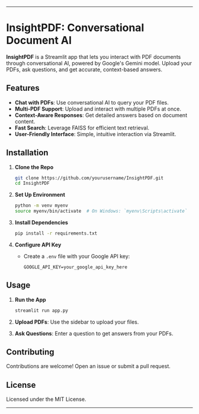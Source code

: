 
---

# InsightPDF: Conversational Document AI

**InsightPDF** is a Streamlit app that lets you interact with PDF documents through conversational AI, powered by Google's Gemini model. Upload your PDFs, ask questions, and get accurate, context-based answers.

## Features

- **Chat with PDFs**: Use conversational AI to query your PDF files.
- **Multi-PDF Support**: Upload and interact with multiple PDFs at once.
- **Context-Aware Responses**: Get detailed answers based on document content.
- **Fast Search**: Leverage FAISS for efficient text retrieval.
- **User-Friendly Interface**: Simple, intuitive interaction via Streamlit.

## Installation

1. **Clone the Repo**
   ```bash
   git clone https://github.com/yourusername/InsightPDF.git
   cd InsightPDF
   ```

2. **Set Up Environment**
   ```bash
   python -m venv myenv
   source myenv/bin/activate  # On Windows: `myenv\Scripts\activate`
   ```

3. **Install Dependencies**
   ```bash
   pip install -r requirements.txt
   ```

4. **Configure API Key**
   - Create a `.env` file with your Google API key:
     ```
     GOOGLE_API_KEY=your_google_api_key_here
     ```

## Usage

1. **Run the App**
   ```bash
   streamlit run app.py
   ```

2. **Upload PDFs**: Use the sidebar to upload your files.
3. **Ask Questions**: Enter a question to get answers from your PDFs.

## Contributing

Contributions are welcome! Open an issue or submit a pull request.

## License

Licensed under the MIT License.

---